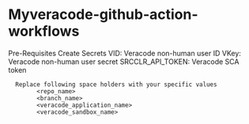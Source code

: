 # Myveracode-github-action-workflows

Pre-Requisites
      Create Secrets 
            VID: Veracode non-human user ID
            VKey: Veracode non-human user secret
       SRCCLR_API_TOKEN: Veracode SCA token
      
      Replace following space holders with your specific values
            <repo_name>
            <branch_name>
            <veracode_application_name>
            <veracode_sandbox_name>

